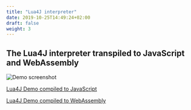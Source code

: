 ```yaml
---
title: "Lua4J interpreter"
date: 2019-10-25T14:49:24+02:00
draft: false
weight: 3
---
```


## The Lua4J interpreter transpiled to JavaScript and WebAssembly

![Demo screenshot](/Bytecoder/docassets/luademo.png)

[Lua4J Demo compiled to JavaScript](/Bytecoder/luajs.html)

[Lua4J Demo compiled to WebAssembly](/Bytecoder/luawasm.html)
